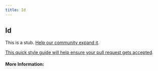 ```yaml
---
title: Id
---
```


## Id

This is a stub. [Help our community expand it](https://github.com/freecodecamp/guides/tree/master/src/pages/articles/css/selectors/general/id/index.md).

[This quick style guide will help ensure your pull request gets accepted](https://github.com/freeCodeCamp/guides/blob/master/README.md).

<!-- The article goes here, in GitHub-flavored Markdown. Feel free to add YouTube videos, images, and CodePen/JSBin embeds  -->

#### More Information:
<!-- Please add any articles you think might be helpful to read before writing the article -->


